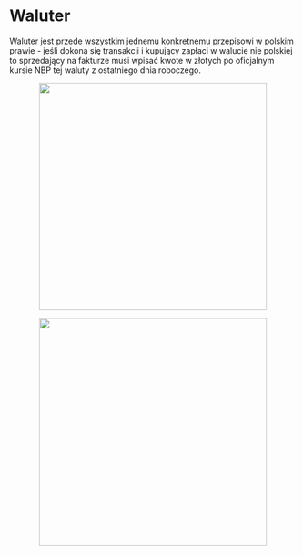# Waluter
Waluter jest przede wszystkim jednemu konkretnemu przepisowi w polskim prawie - jeśli dokona się transakcji i kupujący zapłaci w walucie nie polskiej to sprzedający na fakturze musi wpisać kwote w złotych po oficjalnym kursie NBP tej waluty z ostatniego dnia roboczego.
<p align = center>
<img src="https://user-images.githubusercontent.com/74842027/113521637-fdc54c00-959a-11eb-88d6-2b98e112e935.gif" width = 400px height = 400px>
</p>
<p align = center>
<img src="https://user-images.githubusercontent.com/74842027/114154549-d070f900-9920-11eb-8465-751b5cd07e64.png" width = 400px height = 400px>
</p>
